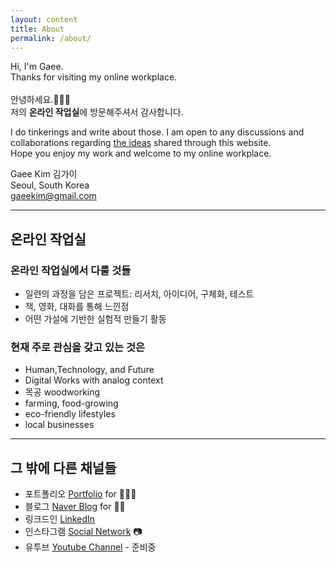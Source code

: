 ```yaml
---
layout: content
title: About
permalink: /about/
---
```


Hi, I'm Gaee.<br>
Thanks for visiting my online workplace.<br><br>
안녕하세요.👩🏻‍🏭 <br>
저의 **온라인 작업실**에 방문해주셔서 감사합니다. 

I do tinkerings and write about those. I am open to any discussions and collaborations regarding [the ideas](https://gaeekim.github.io/gaeekim/projects/) shared through this website.<br>
Hope you enjoy my work and welcome to my online workplace.


Gaee Kim 김가이<br>
Seoul, South Korea<br>
[gaeekim@gmail.com]()

----

## 온라인 작업실
### 온라인 작업실에서 다룰 것들
- 일련의 과정을 담은 프로젝트: 리서치, 아이디어, 구체화, 테스트
- 책, 영화, 대화를 통해 느낀점
- 어떤 가설에 기반한 실험적 만들기 활동

### 현재 주로 관심을 갖고 있는 것은
- Human,Technology, and Future
- Digital Works with analog context
- 목공 woodworking
- farming, food-growing
- eco-friendly lifestyles
- local businesses

----

## 그 밖에 다른 채널들

- 포트폴리오 [Portfolio](https://gaeekim.myportfolio.com/work) for 👩🏻‍💻
- 블로그 [Naver Blog](https://blog.naver.com/gili_kim) for 💃🏻
- 링크드인 [LinkedIn](https://www.linkedin.com/in/gaeekim/)
- 인스타그램 [Social Network](https://www.instagram.com/gaeekim/) 📷
- 유투브 [Youtube Channel]() - 준비중

